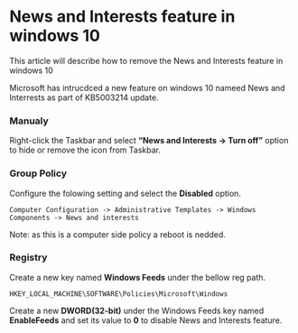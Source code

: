 # News and Interests feature in windows 10
This article will describe how to remove the News and Interests feature in windows 10

Microsoft has intrucdced a new feature on windows 10 nameed News and Interrests as part of KB5003214 update.

### Manualy

Right-click the Taskbar and select **“News and Interests -> Turn off”** option to hide or remove the icon from Taskbar.


### Group Policy

Configure the folowing setting and select the **Disabled** option.

    Computer Configuration -> Administrative Templates -> Windows Components -> News and interests

Note: as this is a computer side policy a reboot is nedded.


### Registry 

Create a new key named **Windows Feeds** under the bellow reg path.  

    HKEY_LOCAL_MACHINE\SOFTWARE\Policies\Microsoft\Windows
    
Create a new **DWORD(32-bit)** under the Windows Feeds key named **EnableFeeds** and set its value to **0** to disable News and Interests feature.     









